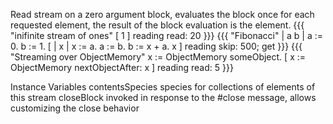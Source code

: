 Read stream on a zero argument block, evaluates the block once for each requested element, the result of the block evaluation is the element.
{{{
	"inifinite stream of ones"
	[ 1 ] reading read: 20
}}}
{{{
	"Fibonacci"
	| a b | a := 0. b := 1.
	[ | x | x := a. a := b. b := x + a. x ] reading skip: 500; get
}}}
{{{
	"Streaming over ObjectMemory"
	x := ObjectMemory someObject.
	[ x := ObjectMemory nextObjectAfter: x ] reading read: 5
}}}

Instance Variables
	contentsSpecies	<Class> species for collections of elements of this stream
	closeBlock	<BlockClosure> invoked in response to the #close message, allows customizing the close behavior

